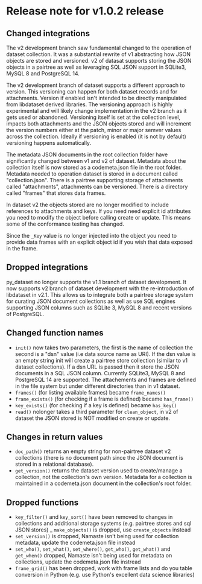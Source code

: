 
# Release note for v1.0.2 release

## Changed integrations

The v2 development branch saw fundamental changed to the operation of dataset collection. It was a substantial rewrite of v1 abstracting how JSON objects are stored and versioned.  v2 of datasat supports storing the JSON objects in a pairtree as well as leveraging SQL JSON support in SQLite3, MySQL 8 and PostgreSQL 14. 

The v2 development branch of dataset supports a different approach to version. This versioning can happen for both dataset records and for attachments. Version if enabled isn't intended to be directly manipulated from libdataset derived libraries. The versioning approach is highly experimental and will likely change implementation in the v2 branch as it gets used or abandoned. Versioning itself is set at the collection level, impacts both attachments and the JSON objects stored and will increment the version numbers either at the patch, minor or major semver values across the collection. Ideally if versioning is enabled (it is not by default) versioning happens automatically.


The metadata JSON documents in the root collection folder have significantly changed between v1 and v2 of dataset.  Metadata about the collection itself is now stored as a codemeta.json file in the root folder. Metadata needed to operation dataset is stored in a document called "collection.json". There is a pairtree supporting storage of attachments called "attachments", attachments can be versioned. There is a directory called "frames" that stores data frames.

In dataset v2 the objects stored are no longer modified to include references to attachments and keys. If you need need explicit id attributes you need to modify the object before calling create or update. This means some of the conformance testing has changed.

Since the `_Key` value is no longer injected into the object you need to provide data frames with an explicit object id if you wish that data exposed in the frame.

## Dropped integrations

py_dataset no longer supports the v1.1 branch of dataset development. It now supports v2 branch of dataset development with the re-introduction of libdataset in v2.1.  This allows us to integrate both a pairtree storage system for curating JSON document collections as well as use SQL engines supporting JSON columns such as SQLite 3, MySQL 8 and recent versions of PostgreSQL.

## Changed function names

- `init()` now takes two parameters, the first is the name of collection the second is a "dsn" value (i.e data source name as URI). If the dsn value is an empty string init will create a pairtree store collection (similar to v1 dataset collections). If a dsn URL is passed then it store the JSON documents in a SQL JSON column. Currently SQLite3, MySQL 8 and PostgreSQL 14 are supported. The attachements and frames are defined in the file system but under different directories than in v1 dataset.
- `frames()` (for listing available frames) became `frame_names()`
- `frame_exists()` (for checking if a frame is defined) became `has_frame()`
- `key_exists()` (for checking if a key is defined) became `has_key()`
- `read()` nolonger takes a third parameter for `clean_object`, in v2 of dataset the JSON stored is NOT modified on create or update.

## Changes in return values

- `doc_path()` returns an empty string for non-pairtree dataset v2 collections (there is no document path since the JSON document is stored in a relational database).
- `get_version()` returns the dataset version used to create/manage a collection, not the collection's own version. Metadata for a collection is maintained in a codemeta.json document in the collection's root folder.

## Dropped functions

- `key_filter()` and `key_sort()` have been removed to changes in collections and additional storage systems (e.g. pairtree stores and sql JSON stores)
_ `make_objects()` is dropped, use `create_objects` instead
- `set_version()` is dropped, Namaste isn't being used for collection metadata, update the codemeta.json file instead
- `set_who()`, `set_what()`, `set_where()`, `get_who()`, `get_what()` and `get_when()` dropped, Namaste isn't being used for metadata on collections, update the codemeta.json file instread
- `frame_grid()` has been dropped, work with frame lists and do you table conversion in Python (e.g. use Python's excellent data science libraries)
